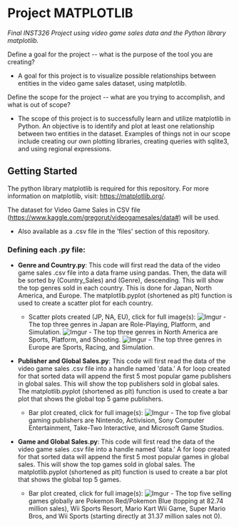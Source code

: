 # Project MATPLOTLIB
*Final INST326 Project using video game sales data and the Python library matplotlib.*

Define a goal for the project -- what is the purpose of the tool you are creating?
- A goal for this project is to visualize possible relationships between entities in the video game sales dataset, using matplotlib.

Define the scope for the project -- what are you trying to accomplish, and what is out of scope?
- The scope of this project is to successfully learn and utilize matplotlib in Python. An objective is to identify and plot at least one relationship between two entities in the dataset. Examples of things not in our scope include creating our own plotting libraries, creating queries with sqlite3, and using regional expressions.

## Getting Started
The python library matplotlib is required for this repository. For more information on matplotlib, visit: https://matplotlib.org/.

The dataset for Video Game Sales in CSV file (https://www.kaggle.com/gregorut/videogamesales/data#) will be used.
- Also available as a .csv file in the 'files' section of this repository.

### Defining each .py file:
- __Genre and Country.py__: This code will first read the data of the video game sales .csv file into a data frame using pandas. Then, the data will be sorted by (Country_Sales) and (Genre), descending. This will show the top genres sold in each country. This is done for Japan, North America, and Europe. The matplotlib.pyplot (shortened as plt) function is used to create a scatter plot for each country.
  - Scatter plots created (JP, NA, EU), click for full image(s):
![Imgur](https://imgur.com/otbcxEv.png)
        - The top three genres in Japan are Role-Playing, Platform, and Simulation.
![Imgur](https://imgur.com/nhFFL9C.png)
        - The top three genres in North America are Sports, Platform, and Shooting.
![Imgur](https://imgur.com/rWi360e.png)
        - The top three genres in Europe are Sports, Racing, and Simulation.

- __Publisher and Global Sales.py__: This code will first read the data of the video game sales .csv file into a handle named 'data.' A for loop created for that sorted data will append the first 5 most popular game publishers in global sales. This will show the top publishers sold in global sales. The matplotlib.pyplot (shortened as plt) function is used to create a bar plot that shows the global top 5 game publishers.
  - Bar plot created, click for full image(s):
  ![Imgur](https://imgur.com/M6kpjm7.png)
        - The top five global gaming publishers are Nintendo, Activision, Sony Computer Entertainment, Take-Two Interactive, and Microsoft Game Studios.

- __Game and Global Sales.py__: This code will first read the data of the video game sales .csv file into a handle named 'data.' A for loop created for that sorted data will append the first 5 most popular games in global sales. This will show the top games sold in global sales. The matplotlib.pyplot (shortened as plt) function is used to create a bar plot that shows the global top 5 games.
  - Bar plot created, click for full image(s):
  ![Imgur](https://imgur.com/ny8Q0tS.png)
        - The top five selling games globally are Pokemon Red/Pokemon Blue (topping at 82.74 million sales), Wii Sports Resort, Mario Kart Wii Game, Super Mario Bros, and Wii Sports (starting directly at 31.37 million sales not 0).
